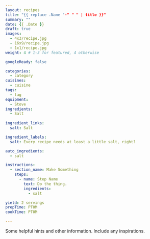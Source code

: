 ```yaml
---
layout: recipes
title: "{{ replace .Name "-" " " | title }}"
summary: ""
date: {{ .Date }}
draft: true
images:
  - 4x3/recipe.jpg
  - 16x9/recipe.jpg
  - 1x1/recipe.jpg
weight: 4 # 1-3 for featured, 4 otherwise

googleReady: false

categories:
  - category
cuisines:
  - cuisine
tags:
  - tag
equipment:
  - Stove
ingredients:
  - Salt
  
ingredient_links:
  salt: Salt

ingredient_labels:
  salt: Every recipe needs at least a little salt, right?

auto_ingredients:
  - salt

instructions:
  - section_name: Make Something
    steps:
      - name: Step Name
        text: Do the thing.
        ingredients:
          - salt

yield: 2 servings
prepTime: PT0M
cookTime: PT0M

---
```


Some helpful hints and other information. Include any inspirations.
